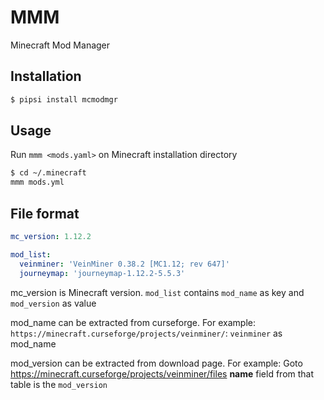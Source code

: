# MMM

Minecraft Mod Manager


## Installation

```sh
$ pipsi install mcmodmgr
```


## Usage

Run `mmm <mods.yaml>` on Minecraft installation directory

```sh
$ cd ~/.minecraft
mmm mods.yml
```


## File format

```yaml
mc_version: 1.12.2

mod_list:
  veinminer: 'VeinMiner 0.38.2 [MC1.12; rev 647]'
  journeymap: 'journeymap-1.12.2-5.5.3'
```

mc_version is Minecraft version.
`mod_list` contains `mod_name` as key and `mod_version` as value

mod_name can be extracted from curseforge. For example:
`https://minecraft.curseforge/projects/veinminer/`: `veinminer` as mod_name

mod_version can be extracted from download page. For example:
Goto https://minecraft.curseforge/projects/veinminer/files
**name** field from that table is the `mod_version`
